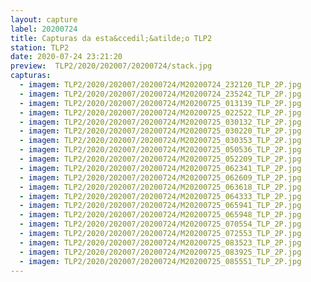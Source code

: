 ```yaml
---
layout: capture
label: 20200724
title: Capturas da esta&ccedil;&atilde;o TLP2
station: TLP2
date: 2020-07-24 23:21:20
preview:  TLP2/2020/202007/20200724/stack.jpg
capturas:
  - imagem: TLP2/2020/202007/20200724/M20200724_232120_TLP_2P.jpg
  - imagem: TLP2/2020/202007/20200724/M20200724_235242_TLP_2P.jpg
  - imagem: TLP2/2020/202007/20200724/M20200725_013139_TLP_2P.jpg
  - imagem: TLP2/2020/202007/20200724/M20200725_022522_TLP_2P.jpg
  - imagem: TLP2/2020/202007/20200724/M20200725_030132_TLP_2P.jpg
  - imagem: TLP2/2020/202007/20200724/M20200725_030220_TLP_2P.jpg
  - imagem: TLP2/2020/202007/20200724/M20200725_030353_TLP_2P.jpg
  - imagem: TLP2/2020/202007/20200724/M20200725_050536_TLP_2P.jpg
  - imagem: TLP2/2020/202007/20200724/M20200725_052209_TLP_2P.jpg
  - imagem: TLP2/2020/202007/20200724/M20200725_062341_TLP_2P.jpg
  - imagem: TLP2/2020/202007/20200724/M20200725_062609_TLP_2P.jpg
  - imagem: TLP2/2020/202007/20200724/M20200725_063618_TLP_2P.jpg
  - imagem: TLP2/2020/202007/20200724/M20200725_064333_TLP_2P.jpg
  - imagem: TLP2/2020/202007/20200724/M20200725_065941_TLP_2P.jpg
  - imagem: TLP2/2020/202007/20200724/M20200725_065948_TLP_2P.jpg
  - imagem: TLP2/2020/202007/20200724/M20200725_070554_TLP_2P.jpg
  - imagem: TLP2/2020/202007/20200724/M20200725_072553_TLP_2P.jpg
  - imagem: TLP2/2020/202007/20200724/M20200725_083523_TLP_2P.jpg
  - imagem: TLP2/2020/202007/20200724/M20200725_083925_TLP_2P.jpg
  - imagem: TLP2/2020/202007/20200724/M20200725_085551_TLP_2P.jpg
---
```

